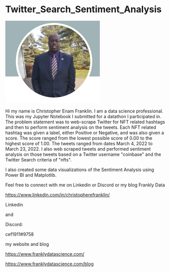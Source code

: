 # Twitter_Search_Sentiment_Analysis
![](images/ChrisProfile2.PNG)

Hi my name is Christopher Enam Franklin. I am a data science professional. This was my Jupyter Notebook I submitted for a datathon I participated in. The problem statement was to web-scrape Twitter for NFT related hashtags and then to perform sentiment analysis on the tweets. Each NFT related hashtag was given a label, either Positive or Negative, and was also given a score. The score ranged from the lowest possible score of 0.00 to the highest score of 1.00. The tweets ranged from dates March 4, 2022 to March 23, 2022. I also web scraped tweets and performed sentiment analysis on those tweets based on a Twitter username "coinbase" and the Twitter Search criteria of "nfts".

I also created some data visualizations of the Sentiment Analysis using Power BI and Matplotlib.

Feel free to connect with me on Linkedin or Discord or my blog Frankly Data

https://www.linkedin.com/in/christopherefranklin/

Linkedin

and

Discord:

cef1911#9758

my website and blog

https://www.franklydatascience.com/

https://www.franklydatascience.com/blog



